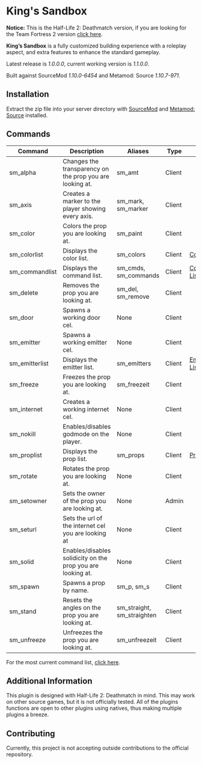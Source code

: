# King's Sandbox

**Notice:** This is the Half-Life 2: Deathmatch version, if you are looking for the Team Fortress 2 version [click here](https://github.com/rockzehh/kingssandbox/tree/master/tf2).

**King’s Sandbox** is a fully customized building experience with a roleplay aspect, and extra features to enhance the standard gameplay.

Latest release is *1.0.0.0*, current working version is *1.1.0.0*.

Built against SourceMod *1.10.0-6454* and Metamod: Source *1.10.7-971*.

## Installation

Extract the zip file into your server directory with [SourceMod](https://www.sourcemod.net/) and [Metamod: Source](https://www.sourcemm.net/) installed.

## Commands
Command | Description | Aliases | Type | Extra
--- | --- | --- | --- | ---
sm_alpha|Changes the transparency on the prop you are looking at.|sm_amt|Client|
sm_axis|Creates a marker to the player showing every axis.|sm_mark, sm_marker|Client|
sm_color|Colors the prop you are looking at.|sm_paint|Client|
sm_colorlist|Displays the color list.|sm_colors|Client|[Color List](https://rockzehh.github.io/kingssandbox/hl2dm/1.0.0.0/colorlist_export.html)
sm_commandlist|Displays the command list.|sm_cmds, sm_commands|Client|[Command List](https://rockzehh.github.io/kingssandbox/hl2dm/1.0.0.0/commandlist_export.html)
sm_delete|Removes the prop you are looking at.|sm_del, sm_remove|Client|
sm_door|Spawns a working door cel.|None|Client|
sm_emitter|Spawns a working emitter cel.|None|Client|
sm_emitterlist|Displays the emitter list.|sm_emitters|Client|[Emitters List](https://rockzehh.github.io/kingssandbox/hl2dm/1.0.0.0/emitters.html)
sm_freeze|Freezes the prop you are looking at.|sm_freezeit|Client|
sm_internet|Creates a working internet cel.|None|Client|
sm_nokill|Enables/disables godmode on the player.|None|Client|
sm_proplist|Displays the prop list.|sm_props|Client|[Prop List](https://rockzehh.github.io/kingssandbox/hl2dm/1.0.0.0/proplist_export.html)
sm_rotate|Rotates the prop you are looking at.|None|Client|
sm_setowner|Sets the owner of the prop you are looking at.|None|Admin|
sm_seturl|Sets the url of the internet cel you are looking at|None|Client|
sm_solid|Enables/disables solidicity on the prop you are looking at.|None|Client|
sm_spawn|Spawns a prop by name.|sm_p, sm_s|Client|
sm_stand|Resets the angles on the prop you are looking at.|sm_straight, sm_straighten|Client|
sm_unfreeze|Unfreezes the prop you are looking at.|sm_unfreezeit|Client|

For the most current command list, [click here](https://rockzehh.github.io/kingssandbox/hl2dm/1.0.0.0/commandlist_export.html).

## Additional Information
This plugin is designed with Half-Life 2: Deathmatch in mind. This may work on other source games, but it is not officially tested. All of the plugins functions are open to other plugins using natives, thus making multiple plugins a breeze.

## Contributing
Currently, this project is not accepting outside contributions to the official repository.
